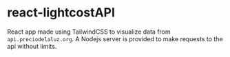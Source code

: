 # react-lightcostAPI
React app made using TailwindCSS to visualize data from `api.preciodelaluz.org`.
A Nodejs server is provided to make requests to the api without limits.
